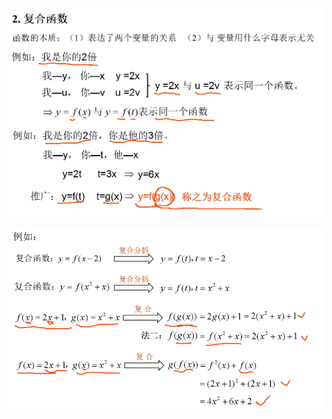 ![](../../photo/Pasted%20image%2020240319183002.png)

![](../../photo/Pasted%20image%2020240319182948.png)